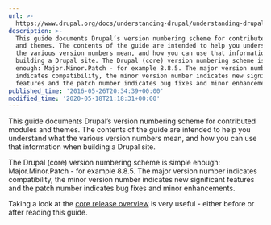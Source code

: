 ```yaml
---
url: >-
  https://www.drupal.org/docs/understanding-drupal/understanding-drupal-version-numbers
description: >-
  This guide documents Drupal’s version numbering scheme for contributed modules
  and themes. The contents of the guide are intended to help you understand what
  the various version numbers mean, and how you can use that information when
  building a Drupal site. The Drupal (core) version numbering scheme is simple
  enough: Major.Minor.Patch - for example 8.8.5. The major version number
  indicates compatibility, the minor version number indicates new significant
  features and the patch number indicates bug fixes and minor enhancements.
published_time: '2016-05-26T20:34:39+00:00'
modified_time: '2020-05-18T21:18:31+00:00'
---
```

This guide documents Drupal’s version numbering scheme for contributed modules and themes. The contents of the guide are intended to help you understand what the various version numbers mean, and how you can use that information when building a Drupal site.

The Drupal (core) version numbering scheme is simple enough: Major.Minor.Patch - for example 8.8.5\. The major version number indicates compatibility, the minor version number indicates new significant features and the patch number indicates bug fixes and minor enhancements.

Taking a look at the [core release overview](/core/release-cycle-overview) is very useful - either before or after reading this guide.